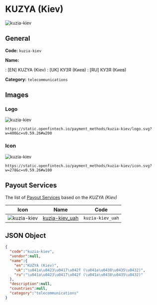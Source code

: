 
# KUZYA (Kiev) 
![kuzia-kiev](https://static.openfintech.io/payment_methods/kuzia-kiev/logo.svg?w=400&c=v0.59.26#w200)  

## General 
**Code:** `kuzia-kiev` 
 
**Name:** 
 
:	[EN] KUZYA (Kiev) 
:	[UK] КУЗЯ (Киев) 
:	[RU] КУЗЯ (Киев) 
 
**Category:** `telecommunications` 
 

## Images 

### Logo 
![kuzia-kiev](https://static.openfintech.io/payment_methods/kuzia-kiev/logo.svg?w=400&c=v0.59.26#w200)  

```
https://static.openfintech.io/payment_methods/kuzia-kiev/logo.svg?w=400&c=v0.59.26#w200
```  

### Icon 
![kuzia-kiev](https://static.openfintech.io/payment_methods/kuzia-kiev/icon.svg?w=278&c=v0.59.26#w100)  

```
https://static.openfintech.io/payment_methods/kuzia-kiev/icon.svg?w=278&c=v0.59.26#w100
```  

## Payout Services 
 
The list of [Payout Services](/payout-services/) based on the _KUZYA (Kiev)_ 

|Icon|Name|Code| 
|:---:|:---:|:---:| 
|![kuzia-kiev](https://static.openfintech.io/payout_methods/kuzia-kiev/icon.svg?w=278&c=v0.59.26#w40) |[kuzia-kiev_uah](/payout-services/kuzia-kiev_uah/)|`kuzia-kiev_uah`| 
 

## JSON Object 

```json
{
  "code":"kuzia-kiev",
  "vendor":null,
  "name":{
    "en":"KUZYA (Kiev)",
    "uk":"\u041a\u0423\u0417\u042f (\u041a\u0438\u0435\u0432)",
    "ru":"\u041a\u0423\u0417\u042f (\u041a\u0438\u0435\u0432)"
  },
  "description":null,
  "countries":null,
  "category":"telecommunications"
}
```  
